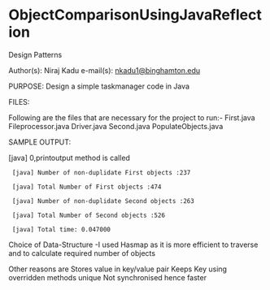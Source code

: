 # ObjectComparisonUsingJavaReflection

Design Patterns

Author(s): Niraj Kadu
e-mail(s): nkadu1@binghamton.edu

PURPOSE:
Design a simple taskmanager code in Java

FILES:

Following are the files that are necessary for the project to run:-
First.java
Fileprocessor.java
Driver.java
Second.java
PopulateObjects.java

SAMPLE OUTPUT:

 [java] 0,printoutput method is called
 
     [java] Number of non-duplidate First objects :237
     
     [java] Total Number of First objects :474
     
     [java] Number of non-duplidate Second objects :263
     
     [java] Total Number of Second objects :526
     
     [java] Total time: 0.047000


Choice of Data-Structure
-I used Hasmap as it is more efficient to traverse and to calculate required number of objects

Other reasons are
 Stores value in key/value pair
 Keeps Key using overridden methods unique
 Not synchronised hence faster
